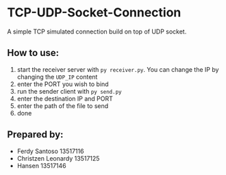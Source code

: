 # TCP-UDP-Socket-Connection
A simple TCP simulated connection build on top of UDP socket.

## How to use:
1. start the receiver server with `py receiver.py`. You can change the IP by changing the `UDP_IP` content
2. enter the PORT you wish to bind
3. run the sender client with `py send.py`
4. enter the destination IP and PORT
5. enter the path of the file to send
6. done

## Prepared by:
- Ferdy Santoso 13517116
- Christzen Leonardy 13517125
- Hansen 13517146
